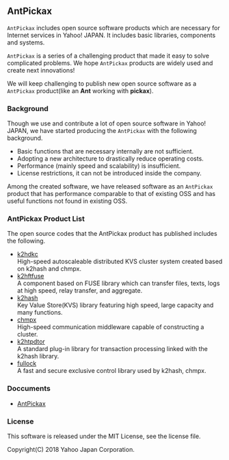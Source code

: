 AntPickax
---------

`AntPickax` includes open source software products which are necessary for Internet services in Yahoo! JAPAN. It includes basic libraries, components and systems.

`AntPickax` is a series of a challenging product that made it easy to solve complicated problems. We hope `AntPickax` products are widely used and create next innovations!

We will keep challenging to publish new open source software as a `AntPickax` product(like an **Ant** working with **pickax**).

### **Background**
Though we use and contribute a lot of open source software in Yahoo! JAPAN, we have started producing the `AntPickax` with the following background.
- Basic functions that are necessary internally are not sufficient.
- Adopting a new architecture to drastically reduce operating costs.
- Performance (mainly speed and scalability) is insufficient.
- License restrictions, it can not be introduced inside the company.

Among the created software, we have released software as an `AntPickax` product that has performance comparable to that of existing OSS and has useful functions not found in existing OSS.

### **AntPickax Product List**
The open source codes that the AntPickax product has published includes the following.

- [k2hdkc](https://github.com/yahoojapan/k2hdkc)  
High-speed autoscaleable distributed KVS cluster system created based on k2hash and chmpx.
- [k2hftfuse](https://github.com/yahoojapan/k2hftfuse)  
A component based on FUSE library which can transfer files, texts, logs at high speed, relay transfer, and aggregate.
- [k2hash](https://github.com/yahoojapan/k2hash)  
Key Value Store(KVS) library featuring high speed, large capacity and many functions.
- [chmpx](https://github.com/yahoojapan/chmpx)  
High-speed communication middleware capable of constructing a cluster.
- [k2htpdtor](https://github.com/yahoojapan/k2htp_dtor)  
A standard plug-in library for transaction processing linked with the k2hash library.
- [fullock](https://github.com/yahoojapan/k2hdkc)  
A fast and secure exclusive control library used by k2hash, chmpx.

### Doccuments
- [AntPickax](http://yahoojapan.github.io/AntPickax)

### License
This software is released under the MIT License, see the license file.

Copyright(C) 2018 Yahoo Japan Corporation.

